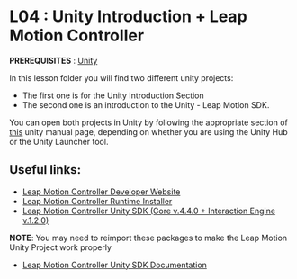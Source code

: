 # L04 : Unity Introduction + Leap Motion Controller

**PREREQUISITES** : [Unity](https://unity.com/)

In this lesson folder you will find two different unity projects:
 * The first one is for the Unity Introduction Section
 * The second one is an introduction to the Unity - Leap Motion SDK.

You can open both projects in Unity by following the appropriate section of [this](https://docs.unity3d.com/Manual/GettingStartedOpeningProjects.html) unity manual page, depending on whether you are using the Unity Hub or the Unity Launcher tool.

## Useful links:

* [Leap Motion Controller Developer Website](https://developer.leapmotion.com/)
* [Leap Motion Controller Runtime Installer](https://warehouse.leapmotion.com/apps/4621/download)
* [Leap Motion Controller Unity SDK (Core v.4.4.0 + Interaction Engine v.1.2.0)](https://developer.leapmotion.com/unity#5436356)

**NOTE**: You may need to reimport these packages to make the Leap Motion Unity Project work properly
* [Leap Motion Controller Unity SDK Documentation](https://leapmotion.github.io/UnityModules/)